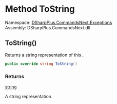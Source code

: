 # Method ToString

Namespace: [DSharpPlus.CommandsNext.Exceptions](DSharpPlus.CommandsNext.Exceptions.md)  
Assembly: DSharpPlus.CommandsNext.dll

## <a id="DSharpPlus_CommandsNext_Exceptions_DuplicateOverloadException_ToString"></a>ToString\(\)

Returns a string representation of this <xref href="DSharpPlus.CommandsNext.Exceptions.DuplicateOverloadException" data-throw-if-not-resolved="false"></xref>.

```csharp
public override string ToString()
```

### Returns

[string](https://learn.microsoft.com/dotnet/api/system.string)

A string representation.

